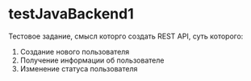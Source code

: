 # testJavaBackend1
Тестовое задание, смысл которго создать REST API, суть которого:
1. Создание нового пользователя
2. Получение информации об пользователе
3. Изменение статуса пользователя
